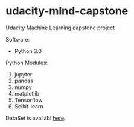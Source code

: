 # udacity-mlnd-capstone
Udacity Machine Learning capstone project

Software:
- Python 3.0

Python Modules:
1. jupyter
2. pandas
3. numpy
4. matplotlib
5. Tensorflow
6. Scikit-learn

DataSet is availabl [here](
https://www.kaggle.com/c/challenges-in-representation-learning-facial-expression-recognition-challenge/data).

